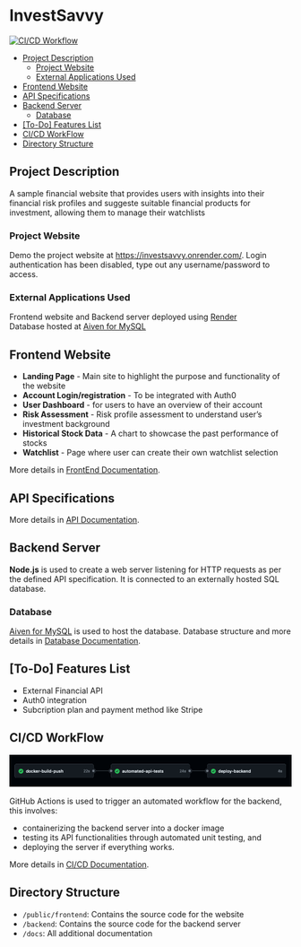 # InvestSavvy
[![CI/CD Workflow](https://github.com/varunshaji98/investsavvy/actions/workflows/CI-CD-pipeline.yml/badge.svg?branch=main)](https://github.com/varunshaji98/investsavvy/actions/workflows/CI-CD-pipeline.yml)

- [Project Description](#project-description)
  - [Project Website](#project-website)
  - [External Applications Used](#external-applications-used)
- [Frontend Website](#frontend-website)
- [API Specifications](#api-specifications)
- [Backend Server](#backend-server)
  - [Database](#database)
- [\[To-Do\] Features List](#to-do-features-list)
- [CI/CD WorkFlow](#cicd-workflow)
- [Directory Structure](#directory-structure)

## Project Description

A sample financial website that provides users with insights into their financial risk profiles and suggeste suitable financial products for investment, allowing them to manage their watchlists 

### Project Website

Demo the project website at https://investsavvy.onrender.com/. 
Login authentication has been disabled, type out any username/password to access.

### External Applications Used

Frontend website and Backend server deployed using [Render](https://render.com/)  
Database hosted at [Aiven for MySQL](https://aiven.io/docs/products/mysql/overview)

## Frontend Website
- **Landing Page** -  Main site to highlight the purpose and functionality of the website  
- **Account Login/registration** - To be integrated with Auth0
- **User Dashboard** - for users to have an overview of their account
- **Risk Assessment** - Risk profile assessment to understand user’s investment background  
- **Historical Stock Data** - A chart to showcase the past performance of stocks  
- **Watchlist** - Page where user can create their own watchlist selection  

More details in [FrontEnd Documentation](docs/frontend.md).

## API Specifications

More details in [API Documentation](docs/api.md).

## Backend Server

**Node.js** is used to create a web server listening for HTTP requests as per the defined API specification. It is connected to an externally hosted SQL database.

### Database

[Aiven for MySQL](https://aiven.io/docs/products/mysql/overview) is used to host the database. Database structure and more details in [Database Documentation](docs/database.md).


## [To-Do] Features List
- External Financial API
- Auth0 integration
- Subcription plan and payment method like Stripe

## CI/CD WorkFlow

![CI/CD Workflow](docs/images/ci-cd-workflow.png)

GitHub Actions is used to trigger an automated workflow for the backend, this involves:
- containerizing the backend server into a docker image
- testing its API functionalities through automated unit testing, and 
- deploying the server if everything works. 

More details in [CI/CD Documentation](docs/ci-cd.md).

## Directory Structure

- `/public/frontend`: Contains the source code for the website
- `/backend`: Contains the source code for the backend server
- `/docs`: All additional documentation

